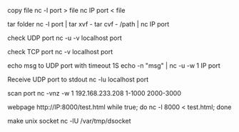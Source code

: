 copy file
nc -l port > file
nc IP port < file

tar folder
nc -l port | tar xvf -
tar cvf - /path | nc IP port

check UDP port
nc -u -v localhost port

check TCP port
nc  -v localhost port

echo msg to UDP port with timeout 1S
echo -n "msg" | nc -u -w 1 IP port

Receive UDP port to stdout
nc -lu localhost port

scan port
nc -vnz -w 1 192.168.233.208 1-1000 2000-3000

webpage http://IP:8000/test.html
while true; do nc -l 8000 < test.html; done

make unix socket
nc -lU /var/tmp/dsocket